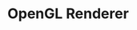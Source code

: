 ---
title: "OpenGL Renderer"
summary: ""
imagePath: "/images/openglrenderer.png"
videoPath: "https://www.youtube.com/embed/lygBcTKR5fo?si=FL_n7c739-hZ1S2G"
weight: 4
categories:
- Game Dev
tags:
- C++
- Graphics
- OpenGL
- Engine Dev
draft: false
---